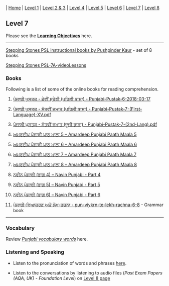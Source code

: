 | [Home](https://amardeep0.github.io/learnPunjabi/) | [Level 1](https://amardeep0.github.io/learnPunjabi/Level-1_Punjabi%20Alphabets/) | [Level 2 & 3](https://amardeep0.github.io/learnPunjabi/Level_2-3_Matra/) | [Level 4](https://amardeep0.github.io/learnPunjabi/Level-4_Intermediate/) | [Level 5](https://amardeep0.github.io/learnPunjabi/Level-5_intermediate/) | [Level 6](https://amardeep0.github.io/learnPunjabi/Level-6_Advanced/) | [Level 7](https://amardeep0.github.io/learnPunjabi/Level-7_Advanced/) | [Level 8](https://amardeep0.github.io/learnPunjabi/Level-8_WorldLanguageCompetencyTesting/)

## Level 7 

Please see the **[Learning Objectives](https://amardeep0.github.io/learnPunjabi/Level-7_Advanced/Level_7_Goals)** here. 

---

[Stepping Stones PSL instructional books  by Pushpinder Kaur](http://www.tejpublishing.com/books#all_books) - set of 8 books

[Stepping Stones PSL-7A-videoLessons](https://amardeep0.github.io/learnPunjabi/PSL-books-videoLessons)


### Books

Following is a list of some of the online books for reading comprehension. 


1. [ਪੰਜਾਬੀ ਪੁਸਤਕ - ਛੇਵੀਂ ਸ਼੍ਰੇਣੀ (ਪਹਿਲੀ ਭਾਸ਼ਾ) - Punjabi-Pustak-6-2018-03-17](http://files-cdn.pseb.ac.in/pseb_files/Punjabi-Pustak-6-2018-03-17)

2. [ਪੰਜਾਬੀ ਪੁਸਤਕ - ਸੱਤਵੀਂ ਜਮਾਤ (ਪਹਿਲੀ ਭਾਸ਼ਾ) - Punjabi-Pustak-7-(First-Language)-XV.pdf](http://files-cdn.pseb.ac.in/pseb_files/Punjabi-Pustak-7-(First-Language)-XV.pdf)

3. [ਪੰਜਾਬੀ ਪੁਸਤਕ - ਸੱਤਵੀਂ ਜਮਾਤ (ਦੂਜੀ ਭਾਸ਼ਾ) - Punjabi-Pustak-7-(2nd-Lang).pdf](http://files-cdn.pseb.ac.in/pseb_files/Punjabi-Pustak-7-(2nd-Lang).pdf)

4. [ਅਮਰਦੀਪ ਪੰਜਾਬੀ ਪਾਠ ਮਾਲਾ 5 – Amardeep Punjabi Paath Maala 5](http://www.discoversikhism.com/sikh_library/learn/amardeep_punjabi_paath_maala_5.html)
 
5. [ਅਮਰਦੀਪ ਪੰਜਾਬੀ ਪਾਠ ਮਾਲਾ 6 – Amardeep Punjabi Paath Maala 6](http://www.discoversikhism.com/sikh_library/learn/amardeep_punjabi_paath_maala_6.html)
 
6. [ਅਮਰਦੀਪ ਪੰਜਾਬੀ ਪਾਠ ਮਾਲਾ 7 – Amardeep Punjabi Paath Maala 7](http://www.discoversikhism.com/sikh_library/learn/amardeep_punjabi_paath_maala_7.html)
 
7. [ਅਮਰਦੀਪ ਪੰਜਾਬੀ ਪਾਠ ਮਾਲਾ 8 – Amardeep Punjabi Paath Maala 8](http://www.discoversikhism.com/sikh_library/learn/amardeep_punjabi_paath_maala_8.html)
 
8. [ਨਵੀਨ ਪੰਜਾਬੀ (ਭਾਗ  4) – Navin Punjabi - Part 4](http://www.discoversikhism.com/sikh_library/learn/navin_punjabi_part_4.html)
 
9. [ਨਵੀਨ ਪੰਜਾਬੀ (ਭਾਗ  5) – Navin Punjabi - Part 5](http://www.discoversikhism.com/sikh_library/learn/navin_punjabi_part_5.html)
 
10. [ਨਵੀਨ ਪੰਜਾਬੀ (ਭਾਗ  6) – Navin Punjabi - Part 6](http://www.discoversikhism.com/sikh_library/learn/navin_punjabi_part_6.html )
 
11. [ਪੰਜਾਬੀ-ਵਿਆਕਰਣ ਅਤੇ ਲੇਖ-ਰਚਨਾ - pun-viykrn-te-lekh-rachna-6-8](https://drive.google.com/file/d/1fZW0x4Tgm3sXW6nhcD34jzWMc2MSRBAQ/view) - Grammar book

--------

### Vocabulary

Review [*Punjabi vocabulary words*](https://amardeep0.github.io/learnPunjabi/Punjabi_Vocabulary) here.

### Listening and Speaking

- Listen to the pronunciation of words and phrases [here](https://amardeep0.github.io/learnPunjabi/Listening_and_Speaking_Topics).

- Listen to the conversations by listening to audio files (*Past Exam Papers (AQA, UK) - Foundation Level*) on [Level 8 page](https://amardeep0.github.io/learnPunjabi/Level-8_WorldLanguageCompetencyTesting/)  



 
 
 
